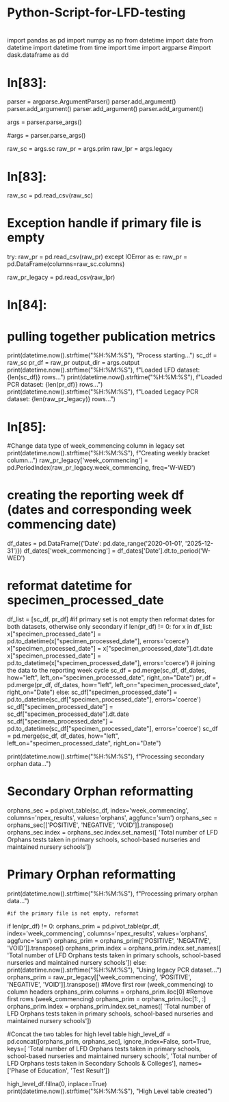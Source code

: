 # Python-Script-for-LFD-testing
# 


import pandas as pd
import numpy as np
from datetime import date
from datetime import datetime
from time import time
import argparse
#import dask.dataframe as dd

# In[83]:

parser = argparse.ArgumentParser()
parser.add_argument()
parser.add_argument()
parser.add_argument()
parser.add_argument()

args = parser.parse_args()

#args = parser.parse_args()

raw_sc = args.sc
raw_pr = args.prim
raw_lpr = args.legacy

# In[83]:
raw_sc = pd.read_csv(raw_sc)

# Exception handle if primary file is empty
try:
    raw_pr = pd.read_csv(raw_pr)
except IOError as e:
    raw_pr = pd.DataFrame(columns=raw_sc.columns)

raw_pr_legacy = pd.read_csv(raw_lpr)

# In[84]:

# pulling together publication metrics
print(datetime.now().strftime("%H:%M:%S"), "Process starting...")
sc_df = raw_sc
pr_df = raw_pr
output_dir = args.output
print(datetime.now().strftime("%H:%M:%S"), f"Loaded LFD dataset: {len(sc_df)} rows...")
print(datetime.now().strftime("%H:%M:%S"), f"Loaded PCR dataset: {len(pr_df)} rows...")
print(datetime.now().strftime("%H:%M:%S"), f"Loaded Legacy PCR dataset: {len(raw_pr_legacy)} rows...")

# In[85]:

#Change data type of week_commencing column in legacy set
print(datetime.now().strftime("%H:%M:%S"), f"Creating weekly bracket column...")
raw_pr_legacy['week_commencing'] = pd.PeriodIndex(raw_pr_legacy.week_commencing, freq='W-WED')

# creating the reporting week df (dates and corresponding week commencing date)
df_dates = pd.DataFrame({'Date': pd.date_range('2020-01-01', '2025-12-31')})
df_dates['week_commencing'] = df_dates['Date'].dt.to_period('W-WED')

# reformat datetime for specimen_processed_date
df_list = [sc_df, pr_df]
#if primary set is not empty then reformat dates for both datasets, otherwise only secondary
if len(pr_df) != 0:
    for x in df_list:
        x["specimen_processed_date"] = pd.to_datetime(x["specimen_processed_date"], errors='coerce')
        x["specimen_processed_date"] = x["specimen_processed_date"].dt.date
        x["specimen_processed_date"] = pd.to_datetime(x["specimen_processed_date"], errors='coerce')
    # joining the data to the reporting week cycle
    sc_df = pd.merge(sc_df, df_dates, how="left", left_on="specimen_processed_date", right_on="Date")
    pr_df = pd.merge(pr_df, df_dates, how="left", left_on="specimen_processed_date", right_on="Date")
else:
    sc_df["specimen_processed_date"] = pd.to_datetime(sc_df["specimen_processed_date"], errors='coerce')
    sc_df["specimen_processed_date"] = sc_df["specimen_processed_date"].dt.date
    sc_df["specimen_processed_date"] = pd.to_datetime(sc_df["specimen_processed_date"], errors='coerce')
    sc_df = pd.merge(sc_df, df_dates, how="left", left_on="specimen_processed_date", right_on="Date")

print(datetime.now().strftime("%H:%M:%S"), f"Processing secondary orphan data...")

# Secondary Orphan reformatting
orphans_sec = pd.pivot_table(sc_df, index='week_commencing', columns='npex_results',
                             values='orphans', aggfunc='sum')
orphans_sec = orphans_sec[['POSITIVE', 'NEGATIVE', 'VOID']].transpose()
orphans_sec.index = orphans_sec.index.set_names([
    'Total number of LFD Orphans tests taken in primary schools, school-based nurseries and maintained nursery schools'])

# Primary Orphan reformatting
print(datetime.now().strftime("%H:%M:%S"), f"Processing primary orphan data...")

    #if the primary file is not empty, reformat
if len(pr_df) != 0:
    orphans_prim = pd.pivot_table(pr_df, index='week_commencing', columns='npex_results',
                                  values='orphans', aggfunc='sum')
    orphans_prim = orphans_prim[['POSITIVE', 'NEGATIVE', 'VOID']].transpose()
    orphans_prim.index = orphans_prim.index.set_names([
        'Total number of LFD Orphans tests taken in primary schools, school-based nurseries and maintained nursery schools'])
else:
    print(datetime.now().strftime("%H:%M:%S"), "Using legacy PCR dataset...")
    orphans_prim = raw_pr_legacy[['week_commencing', 'POSITIVE', 'NEGATIVE', 'VOID']].transpose()
    #Move first row (week_commencing) to column headers
    orphans_prim.columns = orphans_prim.iloc[0]
    #Remove first rows (week_commencing)
    orphans_prim = orphans_prim.iloc[1:, :]
    orphans_prim.index = orphans_prim.index.set_names([
        'Total number of LFD Orphans tests taken in primary schools, school-based nurseries and maintained nursery schools'])

#Concat the two tables for high level table
high_level_df = pd.concat([orphans_prim, orphans_sec],
                          ignore_index=False, sort=True, keys=[
        'Total number of LFD Orphans tests taken in primary schools, school-based nurseries and maintained nursery schools',
        'Total number of LFD Orphans tests taken in Secondary Schools & Colleges'],
                          names=['Phase of Education', 'Test Result'])

high_level_df.fillna(0, inplace=True)
print(datetime.now().strftime("%H:%M:%S"), "High Level table created")


